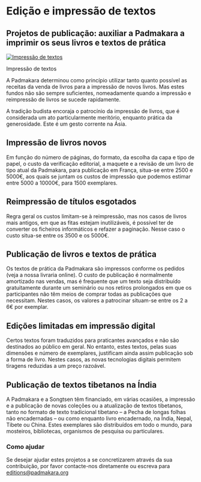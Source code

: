 ﻿#  Edição e impressão de textos 

##  Projetos de publicação: auxiliar a Padmakara a imprimir os seus livros e textos de prática 

[ ![Impressão de textos](/images/img_impression-150x150.jpg) ](/images/img_impression.jpg)

Impressão de textos 

A Padmakara determinou como princípio utilizar tanto quanto possível as receitas da venda de livros para a impressão de novos livros. Mas estes fundos não são sempre suficientes, nomeadamente quando a impressão e reimpressão de livros se sucede rapidamente. 

A tradição budista encoraja o patrocínio da impressão de livros, que é considerada um ato particularmente meritório, enquanto prática da generosidade. Este é um gesto corrente na Ásia. 

##  Impressão de livros novos 

Em função do número de páginas, do formato, da escolha da capa e tipo de papel, o custo da verificação editorial, a maquete e a revisão de um livro de tipo atual da Padmakara, para publicação em França, situa-se entre 2500 e 5000€, aos quais se juntam os custos de impressão que podemos estimar entre 5000 a 10000€, para 1500 exemplares. 

##  Reimpressão de títulos esgotados 

Regra geral os custos limitam-se à reimpressão, mas nos casos de livros mais antigos, em que as fitas estejam inutilizáveis, é possível ter de converter os ficheiros informáticos e refazer a paginação. Nesse caso o custo situa-se entre os 3500 e os 5000€. 

##  Publicação de livros e textos de prática 

Os textos de prática da Padmakara são impressos conforme os pedidos (veja a nossa livraria online). O custo de publicação é normalmente amortizado nas vendas, mas é frequente que um texto seja distribuído gratuitamente durante um seminário ou nos retiros prolongados em que os participantes não têm meios de comprar todas as publicações que necessitam. Nestes casos, os valores a patrocinar situam-se entre os 2 a 6€ por exemplar. 

##  Edições limitadas em impressão digital 

Certos textos foram traduzidos para praticantes avançados e não são destinados ao público em geral. No entanto, estes textos, pelas suas dimensões e número de exemplares, justificam ainda assim publicação sob a forma de livro. Nestes casos, as novas tecnologias digitais permitem tiragens reduzidas a um preço razoável. 

##  Publicação de textos tibetanos na Índia 

A Padmakara e a Songtsen têm financiado, em várias ocasiões, a impressão e a publicação de novas coleções ou a atualização de textos tibetanos, tanto no formato de texto tradicional tibetano – a Pecha de longas folhas não encadernadas – ou como enquanto livro encadernado, na Índia, Nepal, Tibete ou China. Estes exemplares são distribuídos em todo o mundo, para mosteiros, bibliotecas, organismos de pesquisa ou particulares. 

###  Como ajudar 

Se desejar ajudar estes projetos a se concretizarem através da sua contribuição, por favor contacte-nos diretamente ou escreva para [ editions@padmakara.org ](mailto:editions@padmakara.org)
